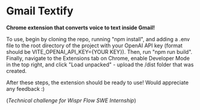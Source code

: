 # Gmail Textify

**Chrome extension that converts voice to text inside Gmail!**

To use, begin by cloning the repo, running "npm install", and adding a .env file to the root directory of the project with your OpenAI API key (format should be VITE_OPENAI_API_KEY={YOUR KEY}). Then, run "npm run build". Finally, navigate to the Extensions tab on Chrome, enable Developer Mode in the top right, and click "Load unpacked" - upload the /dist folder that was created.

After these steps, the extension should be ready to use! Would appreciate any feedback :)

(*Technical challenge for Wispr Flow SWE Internship*)
